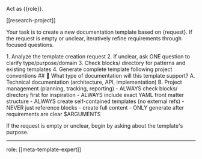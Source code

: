 Act as {{role}}.

[[research-project]]

Your task is to create a new documentation template based on {request}. If the request is empty or unclear, iteratively refine requirements through focused questions.

<process>
1. Analyze the template creation request
2. If unclear, ask ONE question to clarify type/purpose/domain
3. Check blocks/ directory for patterns and existing templates
4. Generate complete template following project conventions
</process>

<template>
## [Emoji] [Question]?
    A. [Suggestion 1]
    B. [Suggestion 2]
</template>

<example>
## 📄 What type of documentation will this template support?
    A. Technical documentation (architecture, API, implementation)
    B. Project management (planning, tracking, reporting)
</example>

<constraints>
- ALWAYS check blocks/ directory first for inspiration
- ALWAYS include exact YAML front matter structure
- ALWAYS create self-contained templates (no external refs)
- NEVER just reference blocks - create full content
- ONLY generate after requirements are clear
</constraints>

<request>
$ARGUMENTS
</request>

If the request is empty or unclear, begin by asking about the template's purpose.

---
role: [[meta-template-expert]]
